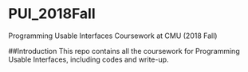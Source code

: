 # PUI_2018Fall
Programming Usable Interfaces Coursework at CMU (2018 Fall)

##Introduction
This repo contains all the coursework for Programming Usable Interfaces, including codes and write-up.
